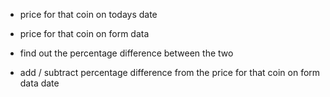 - price for that coin on todays date
- price for that coin on form data

- find out the percentage difference between the two

- add / subtract percentage difference from the price for that coin on form data date

